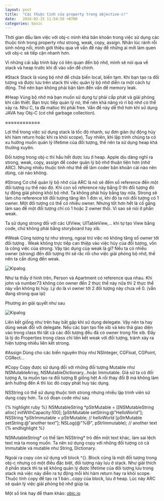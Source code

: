 ```yaml
---
layout: post
title:  "Các thuộc tính của property trong objective-c!"
date:   2016-02-15 11:54:50 +0700
categories: basic
---
```

Thời gian đầu làm việc với obj-c mình khá băn khoăn trong việc sử dụng các thuộc tính trong property như strong, weak, copy, assign. Nhân lúc rảnh rỗi sinh nông nổi, mình giới thiệu qua về vấn đề này để những ai mới làm quen với obj-c sẽ tiếp cận nhanh hơn.

Vì những cái sắp trình bày có liên quan đến bộ nhớ, mình sẽ nói qua về stack và heap trước khi đi vào vấn đề chính.

#Stack
Stack là vùng bộ nhớ để chứa biến local, biến tạm. Khi bạn tạo ra đối tượng và được lưu trên stack thì việc quản lý bộ nhớ diễn ra một cách tự động. Thế nên bạn không phải bận tâm đến vấn đề memory leak.

#Heap
Vùng bộ nhớ mà bạn muốn sử dụng tự phải cấp phát và giải phóng khi cần thiết. Bạn trực tiếp quản lý nó, thế nên khả năng rò rỉ bộ nhớ có thể xảy ra. Như C, ta đã malloc thì phải free. Vấn đề này dễ thở hơn khi sử dụng JAVA hay Obj-C (cơ chế garbage collection).

**============**

Lợi thế trong việc sử dụng stack là tốc độ nhanh, sự đơn giản (tự động hủy khi hàm return hoặc khi ra khỏi scope). Tuy nhiên, khi lập trình chúng ta có xu hướng muốn quản lý lifetime của đối tượng, thế nên ta sử dụng heap khá thường xuyên.

Đối tượng trong obj-c thì hầu hết được lưu ở heap. Apple dịu dàng nghĩ ra strong, weak, copy, assign để coder quản lý bộ nhớ thuận tiện hơn (nhờ ARC). Nhưng nhiều thuộc tính như thế dễ làm coder băn khoăn cái nào nên dùng, cái nào không.

#Strong
Cơ chế quản lý bộ nhớ của ARC là nó sẽ đếm số reference đến một đối tượng cụ thể nào đó. Khi con số reference này bằng 0 thì đối tượng đó tự động giải phóng khỏi bộ nhớ. Ta không phải hủy bằng tay nữa. Strong sẽ làm cho reference tới đối tượng tăng lên 1 đơn vị, khi đó ta nói đối tượng có 1 owner. Một đối tượng có thể có nhiều owner. Nhưng tốt hơn hết là cố gắng làm sao để một đối tượng chỉ có 1 hoặc 2 owner thôi. Vì sao sẽ nói ở phần weak.

Ta sử dụng strong đối với các UIView, UITableView,... khi tự tạo View bằng code, chứ không phải bằng storyboard hay xib.

#Weak
Cũng tương tự như strong, ngoại trừ việc nó không tăng số owner tới đối tượng . Weak không trực tiếp can thiệp vào việc hủy của đối tượng, vốn là công việc của strong. Vậy tác dụng của weak là gì? Nếu ta có nhiều owner (strong) đến đối tượng thì sẽ rắc rối cho việc giải phóng bộ nhớ, thế nên ta cần dùng đến weak.

![Kipalog](https://s3-ap-southeast-1.amazonaws.com/kipalog.com/173cc1b2eae8a7c4.png_tn5mgte0n5)

Như ta thấy ở hình trên, Person và Apartment có reference qua nhau. Khi john và number73 không còn owner đến 2 thực thể này nữa thì 2 thực thể này vẫn không bị hủy. Lý do là vì owner tới 2 đối tượng này chưa về 0. (vẫn đang strong qua lại)

Phương án giải quyết như sau

![Kipalog](https://s3-ap-southeast-1.amazonaws.com/kipalog.com/0f3a1ba4a040045d.png_w7vzy9u63n)

Liên kết giống như trên hay bắt gặp khi sử dụng delegate. Vậy nên ta hay dùng weak đối với delegate. Nếu các bạn tạo file xib và kéo thả giao diện vào trong class thì tất cả các đối tượng đều đã có owner trong file xib. Đấy là lý do Properties trong class chỉ liên kết weak với đối tượng, tránh xảy ra hiện tượng nhiều liên kết strong.

#Assign
Dùng cho các biến nguyên thủy như NSInteger, CGFloat, CGPoint, CGRect...

#Copy
Copy được sử dụng đối với những đối tượng Mutable như NSMutableArray, NSMutableDictionary...hoặc Immutable. Giả sử ta có đối tượng A, ta muốn tạo ra đối tượng B giống hệt A rồi thay đổi B mà không làm ảnh hưởng đến A thì lúc đó copy phát huy tác dụng.

NSString có thể sử dụng thuộc tính strong nhưng nhiều lập trình viên sử dụng copy hơn. Ta có đoạn code như sau

{% highlight ruby %}
NSMutableString *pStrMutable = [[NSMutableString alloc] initWithCapacity:100];
[pStrMutable setString:@"HelloWorld"];
NSString *pStrImmutable = pStrMutable; // helloWorld
[pStrMutable setString:@"another text"];
NSLog(@"%@", pStrImmutable); // another text
{% endhighlight %}

NSMutableString* có thể làm NSString* trỏ đến một text khác, làm sai lệch text mà ta mong muốn. Ta nên sử dụng copy với những đối tượng có cả Immutable và mutable như String, Dictionary.

Ngoài ra copy còn sử dụng với block ^{}. Block cũng là một đối tượng trong obj-c nhưng có một điều đặc biệt, đối tượng này lưu ở stack. Như giải thích ở phần stack thì ta sẽ không quản lý được lifetime của đối tượng lưu trong stack mà việc này diễn ra tự động mỗi khi hàm return hay ra khỏi scope. Thuộc tính copy để tạo ra 1 bản...copy của block, lưu ở heap. Lúc này ARC sẽ quản lý việc giải phóng bộ nhớ giúp ta.

Một số link hay để tham khảo:
[objc.io](http://www.objc.io/issue-7/value-objects.html)

